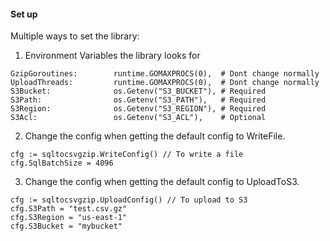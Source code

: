 ####  Set up

Multiple ways to set the library:

1. Environment Variables  the library looks for

```
GzipGoroutines:        runtime.GOMAXPROCS(0),  # Dont change normally
UploadThreads:         runtime.GOMAXPROCS(0),  # Dont change normally
S3Bucket:              os.Getenv("S3_BUCKET"), # Required
S3Path:                os.Getenv("S3_PATH"),   # Required
S3Region:              os.Getenv("S3_REGION"), # Required
S3Acl:                 os.Getenv("S3_ACL"),    # Optional
```

2. Change the config when getting the default config to WriteFile.

```
cfg := sqltocsvgzip.WriteConfig() // To write a file
cfg.SqlBatchSize = 4096
```

3. Change the config when getting the default config to UploadToS3.

```
cfg := sqltocsvgzip.UploadConfig() // To upload to S3
cfg.S3Path = "test.csv.gz"
cfg.S3Region = "us-east-1"
cfg.S3Bucket = "mybucket"
```
